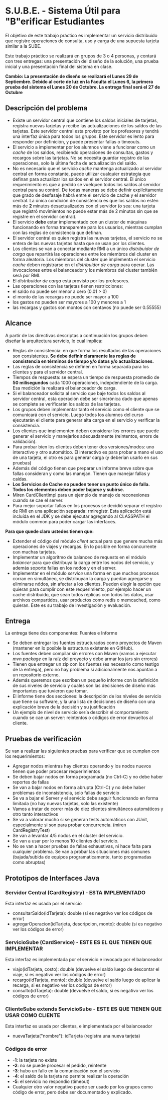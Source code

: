 S.U.B.E. - Sistema Útil para "B"erificar Estudiantes
=======================================

El objetivo de este trabajo práctico es implementar un servicio distribuído que registre operaciones de consulta, uso y carga de una supuesta tarjeta similar a la SUBE.

Este trabajo práctico se realizará en grupos de 3 o 4 personas, y contará con tres entregas: una presentación del diseño de la solución, una prueba inicial y una presentación final del sistema en clase. 

**Cambio: La presentación de diseño se realizará el Lunes 29 de Septiembre. Debido al corte de luz en la Faculta el Lunes 6, la primera prueba del sistema el Lunes 20 de Octubre. La entrega final será el 27 de Octubre**

Descripción del problema
------------------------
- Existe un servidor central que contiene los saldos iniciales de tarjetas, registra nuevas tarjetas y recibe las actualizaciones de los saldos de las tarjetas. Este servidor central esta provisto por los profesores y tendrá una interfaz única para todos los grupos. Este servidor es lento para responder por definición, y puede presentar fallas o timeouts.
- El servicio a implementar por los alumnos viene a funcionar como un *cache* de los saldos, recibiendo operaciones de consultas, gastos y recargos sobre las tarjetas. No se necesita guardar registro de las operaciones, solo la última fecha de actualización del saldo.
- No es necesario que el servicio *cache* mantenga actualizado al servidor central en forma constante, puede utilizar cualquier estrategia que definan para actualizar los saldos en el servidor central. El único requerimiento es que a pedido se vuelquen todos los saldos al servidor central para su control. De todas maneras se debe definir explícitamente que grado de desfasaje habrá entre el servicio de cache y el servidor central. La única condición de consistencia es que los saldos no estén más de **2** minutos desactualizados con el servidor (o sea: una tarjeta que registró movimientos no puede estar más de 2 minutos sin que se registre en el servidor central).
- El servicio **debe** estar implementado con un cluster de máquinas funcionando en forma transparente para los usuarios, mientras cumplan con las reglas de consistencia que definan.
- El servidor central es quien registra las nuevas tarjetas, el servicio no se entera de las nuevas tarjetas hasta que se usan por los clientes.
- Los clientes se van a conectar mediante RMI a un único *distribuidor de carga* que repartirá las operaciones entre los miembros del cluster en forma aleatoria. Los miembros del cluster que implementa el servicio *cache* deben registrarse en el *distribuidor de carga* para operar. Las invocaciones entre el balanceador y los miembros del cluster también será por RMI.
- El *distribuidor de carga* está provisto por los profesores.
- Las operaciones con las tarjetas tienen restricciones: 
 - el saldo no puede ser menor a cero (0.01 > 0) 
 - el monto de las recargas no puede ser mayor a 100
 - los gastos no pueden ser mayores a 100 y menores a 1
 - las recargas y gastos son montos con centavos (no puede ser 0.55555)

Alcance
-------
A partir de las directivas descriptas a continuación los grupos deben diseñar la arquitectura servicio, lo cual implica:
- Reglas de consistencia: en que forma los resultados de las operaciones son consistentes. **Se debe definir claramente las reglas de consistencia en términos de tiempo y/o datos y/o actualizaciones.**
- Las reglas de consistencia se definen en forma separada para los clientes y para el servidor central. 
- Tiempos de respuesta: se espera un tiempo de respuesta promedio de **50 milisegundos** cada 1000 operaciones, indepdendiente de la carga. Esa medición la realizará el balanceador de carga.
- Si el balanceador solicita al servicio que baje todos los saldos al servidor central, esta operación debe ser sincrónica dado que apenas se complete se verificarán los saldos de las tarjetas.
- Los grupos deben implementar tanto el servicio como el cliente que se comunicará con el servicio. Luego todos los alumnos del curso ejecutarán el cliente para generar alta carga en el servicio y verificar la consistencia.
- Los clientes que implementen deben considerar los errores que puede generar el servicio y manejarlos adecuadamente (reintentos, errors de validación). 
- Para probar bien los clientes deben tener dos versiones/modos: uno interactivo y otro automático. El interactivo es para probar a mano el uso de una tarjeta, el otro es para generar carga (y deberían usarlo en sus pruebas)
- Además del código tienen que preparar un informe breve sobre que fallas consideran y como las manejan. Tienen que manejar fallas y caídas.
- **Los Servicios de Cache no pueden tener un punto único de falla. Todos los elementos deben poder bajarse y subirse.**
- Miren CardClientImpl para un ejemplo de manejo de reconexiones cuando se cae el server.
- Para mejor soportar fallas en los procesos se decidió separar el registro de RMI en una aplicación separada: rmiregistr. Esta aplicación está incluída en el JDK y se debe ejecutar agregando al CLASSPATH el módulo common para poder cargar las interfaces.
 
**Para que quede claro ustedes tienen que:**
- Extender el código del módulo *client* actual para que genere mucha más operaciones de viajes y recargas. En lo posible en forma concurrente con muchas tarjetas.
- Implementar un algoritmo de balanceo de requests en el módulo *balancer* para que distribuya la carga entre los nodos del servicio, y además soporte fallas en los nodos y en el server.
- Implementar en el módulo *service* una forma en que muchos procesos corran en simultáneo, se distribuyan la carga y puedan agregarse y eliminarse nódos, sin afectar a los clientes. Pueden elegir la opción que quieran para cumplir con este requerimiento, por ejemplo hacer un cache distribuído, que sean todos réplicas con todos los datos, usar archivos compartidos, usar productos como redis o memcached, como quieran. Este es su trabajo de investigación y evaluación.

Entrega
-------
La entrega tiene dos componentes: Fuentes e Informe
- Se deben entregar los fuentes estructurados como proyectos de Maven (mantener en lo posible la estructura existente en GitHub).
- Los fuentes deben compilar sin errores con Maven (vamos a ejecutar *mvn package* en la raíz del proyecto y debe armar los jars sin errores)
- Tienen que entregar un zip con los fuentes (es necesario como testigo de la entrega), pero no hay problema si adicionalmente nos apuntan a un repositorio externo.
- Además queremos que escriban un pequeño informe con la definición de sus niveles de servicio y cuales son las decisiones de diseño más importantes que tuvieron que tomar.
- El informe tiene dos secciones: la descripción de los niveles de servicio que tiene su software, y la una lista de decisiones de diseño con una explicación breve de la decisión y su justificación
- Un ejemplo de nivel de servicio sería describir el comportamiento cuando se cae un server: reintentos o códigos de error devueltos al cliente.
 

Pruebas de verificación
------------------
Se van a realizar las siguientes pruebas para verificar que se cumplan con los requerimientos:
- Agregar nodos mientras hay clientes operando y los nodos nuevos tienen que poder procesar requerimientos
- Se deben bajar nodos en forma programada (no Ctrl-C) y no debe haber reportes de fallas
- Se van a bajar nodos en forma abrupta (Ctrl-C) y no debe haber problemas de inconsistencia, solo fallas de servicio
- Se va a bajar el Server y el servicio debe seguir funcionando en forma limitada (no hay nuevas tarjetas, solo las existente) 
- Vamos a tratar de correr más de diez clientes simultáneos automáticos y otro tanto interactivos
- Se va a valorar mucho si se generan tests automáticos con JUnit, especialmente si son para probar concurrencia. (miren CardRegistryTest)
- Se van a levantar 4/5 nodos en el cluster del servicio.
- Se van a usar por lo menos 10 clientes del servicio.
- No se van a hacer pruebas de fallas exhaustivas, ni hace falta para cualquier problema. Se van a probar las situaciones más comunes (bajada/subida de equipos programaticamente, tanto programadas como abruptas)

Prototipos de Interfaces Java
-----------------------------

### Servidor Central (**CardRegistry**) - ESTA IMPLEMENTADO
Esta interfaz es usada por el servicio
- consultarSaldo(idTarjeta): double (si es negativo ver los códigos de error)
- agregarOperacion(idTarjeta, descripcion, monto): double (si es negativo ver los códigos de error)

### ServicioSube (**CardService**) - ESTE ES EL QUE TIENEN QUE IMPLEMENTAR
Esta interfaz es implementada por el servicio e invocada por el balanceador
- viajo(idTarjeta, costo): double (devuelve el saldo luego de descontar el viaje, si es negativo ver los códigos de error)
- recargo(idTarjeta, monto): double (devuelve el saldo luego de aplicar la recarga, si es negativo ver los códigos de error)
- consulto(idTarjeta): double (devuelve el saldo, si es negativo ver los códigos de error)
 
### ClienteSube extends ServicioSube - ESTE ES QUE TIENEN QUE USAR COMO CLIENTE
Esta interfaz es usada por clientes, e implementada por el balanceador
- nuevaTarjeta("nombre"): idTarjeta (registra una nueva tarjeta)

### Códigos de error
- **-1**: la tarjeta no existe
- **-2**: no se puede procesar el pedido, reintente
- **-3**: hubo un fallo en la comunicación con el servicio
- **-4**: el saldo de la tarjeta no permite realizar la operación
- **-5**: el servicio no respondío (timeout)
- Cualquier otro valor negativo puede ser usado por los grupos como código de error, pero debe ser documentado y explicado.
